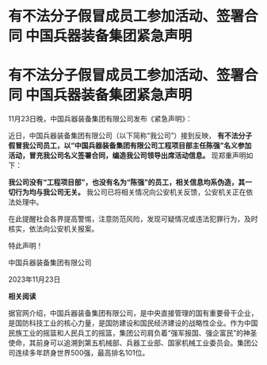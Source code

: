 # 有不法分子假冒成员工参加活动、签署合同 中国兵器装备集团紧急声明

# 有不法分子假冒成员工参加活动、签署合同 中国兵器装备集团紧急声明

11月23日晚，中国兵器装备集团有限公司发布《紧急声明》：

近日，中国兵器装备集团有限公司（以下简称“我公司”）接到反映，
**有不法分子假冒我公司员工，以“中国兵器装备集团有限公司工程项目部主任陈强”名义参加活动，冒充我公司名义签署合同，编造我公司领导出席活动信息。**
现郑重声明如下：

**我公司没有“工程项目部”，也没有名为“陈强”的员工，相关信息均系伪造，其一切行为均与我公司无关。**
我公司已将相关情况向公安机关反馈，公安机关正在依法处理中。

在此提醒社会各界提高警惕，注意防范风险，发现可疑情况或违法犯罪行为，及时核实，依法向公安机关报案。

特此声明！

中国兵器装备集团有限公司

2023年11月23日

**相关阅读**

据官网介绍，中国兵器装备集团有限公司，是中央直接管理的国有重要骨干企业，是国防科技工业的核心力量，是国防建设和国民经济建设的战略性企业。作为中国民族工业的摇篮和人民兵工的摇篮，集团公司肩负着“强军报国、强企富民”的神圣使命，其前身可以追溯到第五机械部、兵器工业部、国家机械工业委员会。集团公司连续多年跻身世界500强，最高排名101位。

